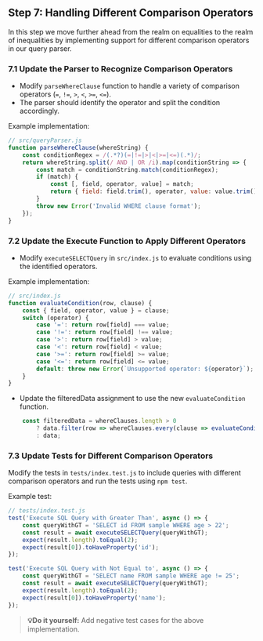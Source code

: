 ## Step 7: Handling Different Comparison Operators

In this step we move further ahead from the realm on equalities to the realm of inequalities by implementing support for different comparison operators in our query parser.

### 7.1 Update the Parser to Recognize Comparison Operators
- Modify `parseWhereClause` function to handle a variety of comparison operators (`=`, `!=`, `>`, `<`, `>=`, `<=`). 
- The parser should identify the operator and split the condition accordingly.

Example implementation:

```javascript
// src/queryParser.js
function parseWhereClause(whereString) {
    const conditionRegex = /(.*?)(=|!=|>|<|>=|<=)(.*)/;
    return whereString.split(/ AND | OR /i).map(conditionString => {
        const match = conditionString.match(conditionRegex);
        if (match) {
            const [, field, operator, value] = match;
            return { field: field.trim(), operator, value: value.trim() };
        }
        throw new Error('Invalid WHERE clause format');
    });
}
```

### 7.2 Update the Execute Function to Apply Different Operators
- Modify `executeSELECTQuery` in `src/index.js` to evaluate conditions using the identified operators.

Example implementation:

```javascript
// src/index.js
function evaluateCondition(row, clause) {
    const { field, operator, value } = clause;
    switch (operator) {
        case '=': return row[field] === value;
        case '!=': return row[field] !== value;
        case '>': return row[field] > value;
        case '<': return row[field] < value;
        case '>=': return row[field] >= value;
        case '<=': return row[field] <= value;
        default: throw new Error(`Unsupported operator: ${operator}`);
    }
}
```
- Update the filteredData assignment to use the new `evaluateCondition` function.
```javascript
    const filteredData = whereClauses.length > 0
        ? data.filter(row => whereClauses.every(clause => evaluateCondition(row, clause)))
        : data;
```


### 7.3 Update Tests for Different Comparison Operators
Modify the tests in `tests/index.test.js` to include queries with different comparison operators and run the tests using `npm test`.

Example test:

```javascript
// tests/index.test.js
test('Execute SQL Query with Greater Than', async () => {
    const queryWithGT = 'SELECT id FROM sample WHERE age > 22';
    const result = await executeSELECTQuery(queryWithGT);
    expect(result.length).toEqual(2);
    expect(result[0]).toHaveProperty('id');
});

test('Execute SQL Query with Not Equal to', async () => {
    const queryWithGT = 'SELECT name FROM sample WHERE age != 25';
    const result = await executeSELECTQuery(queryWithGT);
    expect(result.length).toEqual(2);
    expect(result[0]).toHaveProperty('name');
});
```

> **💡Do it yourself:** Add negative test cases for the above implementation.